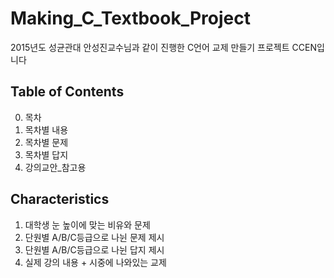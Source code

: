 # Making_C_Textbook_Project
2015년도 성균관대 안성진교수님과 같이 진행한 C언어 교제 만들기 프로젝트 CCEN입니다

## Table of Contents

0. 목차
1. 목차별 내용
2. 목차별 문제
3. 목차별 답지
4. 강의교안_참고용

## Characteristics

1. 대학생 눈 높이에 맞는 비유와 문제
2. 단원별 A/B/C등급으로 나뉜 문제 제시
3. 단원별 A/B/C등급으로 나뉜 답지 제시
4. 실제 강의 내용 + 시중에 나와있는 교제 
